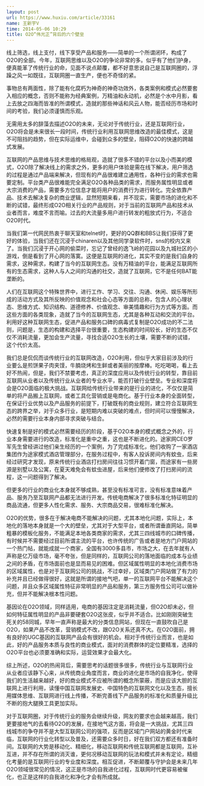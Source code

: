 ```yaml
---
layout: post
url: https://www.huxiu.com/article/33161
name: 王新宇V
time: 2014-05-06 10:29
title: O2O“伟光正”背后的六个壁垒
---
```

线上筛选，线上支付，线下享受产品和服务——简单的一个所谓闭环，构成了O2O的全部。今年，互联网思维以及O2O的争论非常的多。似乎有了他们护身，便真能革了传统行业的命，见面不说点颠覆，都不好意思说自己是互联网圈的，浮躁之风一如既往，互联网圈一直生产，便也不奇怪的紧。

事物总有两面性，除了能有化腐朽为神奇的神奇功效外，各类案例和模式必然要套入相应的概念，否则不能称为经典案例，万精油和永动机，必然是个水中月影，看上去放之四海而皆准的所谓模式，造就的那些神话和风云人物，能否经历市场和时间的考验，我们必须谨慎而乐观。

无需用太多的辞藻去描述O2O的未来，无论对于传统行业，还是互联网行业，O2O将会是未来很长一段时间，传统行业利用互联网思维改造的最佳模式，这是不可阻挡的趋势，但在实际运维中，会碰到众多的壁垒，阻碍O2O的快速的跨越式发展。

互联网的产品思维与技术思维的格局观，造就了很多不错的平台以及小而美的模式，O2O除了解决线上的需求之外，更多的用户体验是需在线下解决，用户筛选的过程是通过产品端来解决，但现有的产品很难建立通用性，各种行业的需求也需要定制。平台类产品很难能完全满足O2O各种品类的需求，而服务属性明显或者大宗消费的产品，需要多方位信息才能将用户的消费行为进行转化。完全依靠产品、技术去解决复杂的商业逻辑，显然短期来看，并不现实，需要市场的进化和不断的试错，最终形成O2O相关行业的产品规则，对于当前的互联网产品和技术从业者而言，难度不言而喻。过去的大流量多用户进行转发的粗放式行为，不适合O2O时代。

当我们第一代网民热衷于聊天室和telnet时，更好的QQ群和BBS让我们获得了更好的体验，当我们还在沉浸于chinaren以及其他同学录软件时，sns的校内又来了。当我们沉浸于开心网的偷菜时，忘记了曾经的逸飞岭的花园以及九城社区的小游戏，倒是看到了开心网的落寞。这便是互联网的进化，其实不变的是我们自身的需求，这种需求，构建了当今的互联网生态。没有万精油的平台，能满足互联网所有的生态需求，这种人与人之间的沟通的社交，造就了互联网，它不是任何BAT能垄断的。

人们在互联网这个特殊世界中，进行工作、学习、交往、沟通、休闲、娱乐等所形成的活动方式及其所反映的价值观念和社会心态等方面的总称，包含人的心理状态、思维方式、知识结构、道德修养、价值观念、审美情趣和行为方式等方面。而这些方面的各类现象，造就了当今的互联网生态，尤其是各种互动和交流的平台。利用好这种互联网生态，促进产品和服务口碑的病毒式复制是O2O成功的不二法则，问题是，生态的构建和选择平台很重要，生态构建的时间较长，好的生态不仅仅不消耗流量，更加会生产流量，寻找合适O2O生长的土壤，需要不断的试错，这个代价太高。

我们总是侃侃而谈传统行业的互联网改造，O2O利用，但似乎大家目前涉及的行业要么是煎饼果子肉夹馍，牛腩烧烤和生鲜或者美丽的按摩棒。吃吃喝喝，看上去好不热闹，但是，我们不禁要考虑，真正的深度应用以及传统行业的转型，靠目前互联网从业者以及传统行业从业者的专业水平，能否打破行业壁垒。专业和深度将会是O2O面临的极大挑战。互联网给传统行业带来的是行业的进化，不仅仅是简单的将产品搬上互联网，或者工具化营销或是电商化。基于行业本身的全面转型，在保证行业优势以及产品服务的前提下，打破既有的商业规则，建立符合互联网生态的跨界之举，对于众多行业，是短期内难以突破的难点，但时间可以慢慢解决，必然的需要行业本身内部寻求突破与结合。

快速复制是好的模式必然需要经历的阶段，基于O2O本身的模式概念之外的，行业本身需要进行的改造，标准化是重中之重，这也是不断进化的。途家网CEO罗军先生曾经讲过他们亲生经历的一个案例，为了完成标准化，他们收购了一家酒店集团作为途家模式酒店管理部分，在服务过程中，有客人投诉房间内有蚊虫，后来经过研究才发现，原来传统行业酒店打扫房间往往习惯开着门窗，而途家有一些房源是别墅以及公寓，在夏天难免会有蚊虫进屋，后来他们便修改了打扫房间的流程，这一问题得到了解决。

但更多的行业的商业化本身就不够成熟，甚至没有标准可言，没有标准意味着产品、服务乃至互联网产品都无法进行开发。传统电商解决了很多标准化特征明显的商品流通，但更多人性化需求、服务、大宗商品交易，很难标准化解决。

O2O的优势，很多在于解决电商不能解决的问题，尤其本地化问题，实际上，本地化的落地本身就是一个大的壁垒，尤其对于大型平台，或者所谓垂直网站，简单粗暴的模板化服务，不能满足本地各类商家的需求，尤其三四线城市的口碑传播，有时候并不需要经过目前所谓主流的平台，也许传统的广告或者是地方门户网站的一个热门帖，就能成就一个商家，全国有3000多县市，市场之大，在去年就有人声称是亿万级市场，毫不夸张，但是同样的，互联网公司的落地面临的成本与业绩之间的矛盾，在市场面前也是显而易见的困难。但区域属性明显的本地化消费市场的区域属性，也是对于互联网公司的挑战，不过幸好，区域类门户网站做了有力的补充并且已经做得很好，这就是所谓的接地气吧，单一的互联网平台不能解决这个问题，并且众多区域属性特征非常明显的产品和服务，第三方服务性公司可以做补充，但并不能解决根本性问题。

基因论在O2O领域，同样适用，电商的基因注定是消耗流量，但O2O却未必，但如何特征属性明显的产品非要硬套O2O这张皮，似乎并不适合。比如刚刚突破生死关的58同城，早年一直声称是最大的分类信息网站，但现在一直鼓吹自己是O2O，如果产品不改革，营销模式不改，跟O2O关系还真不大。在O2O面前，拥有良好的UGC基因的互联网产品会有很好的机会。相对于传统行业而言，也是如此，好的产品服务本质与良性的商业模式，面对的消费群体的定位要精准，选择的O2O平台也必须要准确和实际，运营效果才会最大化。

综上所述，O2O的热闹背后，需要思考的话题很多很多，传统行业与互联网行业从业者应该静下心来，从传统商业角度而言，商业的进化是市场的自我净化，使得我们的生活越来越好，好的商业模式不应被所谓的概念所蒙蔽，而是应该大胆的互联网上进行利用，读懂中国互联网发展史、中国特色的互联网文化以及生态，擅长用媒体思维、互联网进行线上传播，不断完善线下产品服务的标准化和质量升级比不断的抱大腿换工具更加实际。

对于互联网圈，对于传统行业的服务会继续升级，网友的要求也会越来越高，我们更要接地气的去看待O2O的发展，在接地气这方面，将会是一大挑战，尤其三四线城市的争夺并不是大型互联网公司的强项，反而是区域门户网站的黄金时代来临，互联网的行业化转型以及普及，还需要众多时日，好在我们双方都还有准备时间。互联网的大势是移动化、精细化，移动互联网和传统互联网都是互联网，互补互进，并不存在所谓的消灭谁，更何况移动互联网的玩法和模式并未有定论，精细化考量的是互联网行业的专业度和深度。相互促进，不断颠覆与守护会是未来几年O2O领域很常见的情况，这正是市场的自我进化过程，互联网时代更容易被催化，也正是这样的自我进化和净化才会有所成就。

